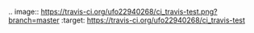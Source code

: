 .. image:: https://travis-ci.org/ufo22940268/ci_travis-test.png?branch=master   :target: https://travis-ci.org/ufo22940268/ci_travis-test
